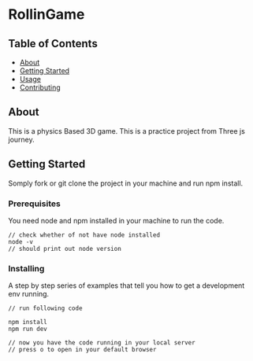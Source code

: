 # RollinGame

## Table of Contents

- [About](#about)
- [Getting Started](#getting_started)
- [Usage](#usage)
- [Contributing](../CONTRIBUTING.md)

## About <a name = "about"></a>

This is a physics Based 3D game. This is a practice project from Three js journey. 

## Getting Started <a name = "getting_started"></a>

Somply fork or git clone  the project in your machine and run npm install.


### Prerequisites

You need node and npm installed in your machine to run the code.

```
// check whether of not have node installed 
node -v
// should print out node version
```

### Installing

A step by step series of examples that tell you how to get a development env running.



```
// run following code

npm install
npm run dev

// now you have the code running in your local server
// press o to open in your default browser

```
